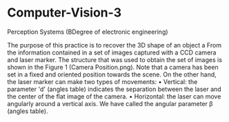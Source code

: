 # Computer-Vision-3
Perception Systems (BDegree of electronic engineering)

The purpose of this practice is to recover the 3D shape of an object a
From the information contained in a set of images captured with a
CCD camera and laser marker.
The structure that was used to obtain the set of images is shown in the
Figure 1 (Camera Position.png). Note that a camera has been set in a fixed and oriented position
towards the scene. On the other hand, the laser marker can make two types of movements:
• Vertical: the parameter 'd' (angles table) indicates the separation between the laser and the center of the
flat image of the camera.
• Horizontal: the laser can move angularly around a vertical axis.
We have called the angular parameter β (angles table).

